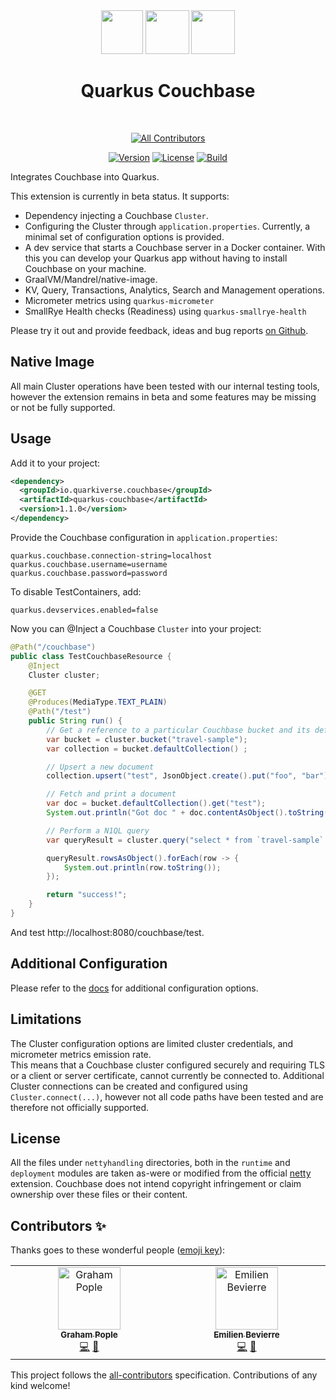 
<div align="center">
<img src="https://raw.githubusercontent.com/quarkiverse/quarkus-couchbase/master/docs/modules/ROOT/assets/images/quarkus.svg" width="67" height="70" >
<img src="https://raw.githubusercontent.com/quarkiverse/quarkus-couchbase/master/docs/modules/ROOT/assets/images/plus-sign.svg" height="70" >
<img src="https://raw.githubusercontent.com/quarkiverse/quarkus-couchbase/master/docs/modules/ROOT/assets/images/couchbase-filled.svg" height="70" >

# Quarkus Couchbase
</div>
<br>

<div align="center">

<!-- ALL-CONTRIBUTORS-BADGE:START - Do not remove or modify this section -->
[![All Contributors](https://img.shields.io/badge/all_contributors-2-orange.svg?style=flat-square)](#contributors-)
<!-- ALL-CONTRIBUTORS-BADGE:END -->
[![Version](https://img.shields.io/maven-central/v/io.quarkiverse.couchbase/quarkus-couchbase?logo=apache-maven&style=flat-square)](https://search.maven.org/artifact/io.quarkiverse.couchbase/quarkus-couchbase)
[![License](https://img.shields.io/badge/License-Apache%202.0-blue.svg?style=flat-square)](https://opensource.org/licenses/Apache-2.0)
[![Build](https://github.com/quarkiverse/quarkus-couchbase/actions/workflows/build.yml/badge.svg)](https://github.com/quarkiverse/quarkus-couchbase/actions/workflows/build.yml)

</div>
Integrates Couchbase into Quarkus.

This extension is currently in beta status.  It supports:

- Dependency injecting a Couchbase `Cluster`.
- Configuring the Cluster through `application.properties`.  Currently, a minimal set of configuration options is provided.
- A dev service that starts a Couchbase server in a Docker container. With this you can develop your Quarkus app without having to install Couchbase on your machine.
- GraalVM/Mandrel/native-image.
- KV, Query, Transactions, Analytics, Search and Management operations.
- Micrometer metrics using `quarkus-micrometer`
- SmallRye Health checks (Readiness) using `quarkus-smallrye-health`

Please try it out and provide feedback, ideas and bug reports [on Github](https://github.com/quarkiverse/quarkus-couchbase/issues).

## Native Image
All main Cluster operations have been tested with our internal testing tools, however the extension remains in beta and some features may be missing or not be fully supported.

## Usage
Add it to your project:
```xml
<dependency>
  <groupId>io.quarkiverse.couchbase</groupId>
  <artifactId>quarkus-couchbase</artifactId>
  <version>1.1.0</version>
</dependency>
```

Provide the Couchbase configuration in `application.properties`:
```properties
quarkus.couchbase.connection-string=localhost
quarkus.couchbase.username=username
quarkus.couchbase.password=password
```
To disable TestContainers, add:
```properties
quarkus.devservices.enabled=false
```

Now you can @Inject a Couchbase `Cluster` into your project:

```java
@Path("/couchbase")
public class TestCouchbaseResource {
    @Inject
    Cluster cluster;

    @GET
    @Produces(MediaType.TEXT_PLAIN)
    @Path("/test")
    public String run() {
        // Get a reference to a particular Couchbase bucket and its default collection
        var bucket = cluster.bucket("travel-sample");
        var collection = bucket.defaultCollection() ;

        // Upsert a new document
        collection.upsert("test", JsonObject.create().put("foo", "bar"));

        // Fetch and print a document
        var doc = bucket.defaultCollection().get("test");
        System.out.println("Got doc " + doc.contentAsObject().toString());

        // Perform a N1QL query
        var queryResult = cluster.query("select * from `travel-sample` where url like 'http://marriot%' and country = 'United States';");

        queryResult.rowsAsObject().forEach(row -> {
            System.out.println(row.toString());
        });

        return "success!";
    }
}
```

And test http://localhost:8080/couchbase/test.

## Additional Configuration
Please refer to the [docs](https://github.com/quarkiverse/quarkus-couchbase/blob/main/docs/modules/ROOT/pages/configuration.adoc) for additional configuration options.

## Limitations
The Cluster configuration options are limited cluster credentials, and micrometer metrics emission rate.  
This means that a Couchbase cluster configured securely and requiring TLS or a client or server certificate, cannot currently be connected to.
Additional Cluster connections can be created and configured using `Cluster.connect(...)`, however not all code paths have been tested and are therefore not officially supported.

## License
All the files under `nettyhandling` directories, both in the `runtime` and `deployment` modules are
taken as-were or modified from the official [netty](https://github.com/quarkusio/quarkus/tree/main/extensions/netty) extension.
Couchbase does not intend copyright infringement or claim ownership over these files or their content.

## Contributors ✨

Thanks goes to these wonderful people ([emoji key](https://allcontributors.org/docs/en/emoji-key)):

<!-- ALL-CONTRIBUTORS-LIST:START - Do not remove or modify this section -->
<!-- prettier-ignore-start -->
<!-- markdownlint-disable -->
<table>
  <tbody>
    <tr>
      <td align="center" valign="top" width="14.28%"><a href="https://programmatix.github.io/Words/projects"><img src="https://avatars.githubusercontent.com/u/795437?v=4?s=100" width="100px;" alt="Graham Pople"/><br /><sub><b>Graham Pople</b></sub></a><br /><a href="https://github.com/quarkiverse/quarkus-couchbase/commits?author=programmatix" title="Code">💻</a> <a href="#maintenance-programmatix" title="Maintenance">🚧</a></td>
      <td align="center" valign="top" width="14.28%"><a href="https://github.com/emilienbev"><img src="https://avatars.githubusercontent.com/u/44171454?v=4?s=100" width="100px;" alt="Emilien Bevierre"/><br /><sub><b>Emilien Bevierre</b></sub></a><br /><a href="https://github.com/quarkiverse/quarkus-couchbase/commits?author=emilienbev" title="Code">💻</a> <a href="#maintenance-emilienbev" title="Maintenance">🚧</a></td>
    </tr>
  </tbody>
</table>

<!-- markdownlint-restore -->
<!-- prettier-ignore-end -->

<!-- ALL-CONTRIBUTORS-LIST:END -->

This project follows the [all-contributors](https://github.com/all-contributors/all-contributors) specification. Contributions of any kind welcome!
